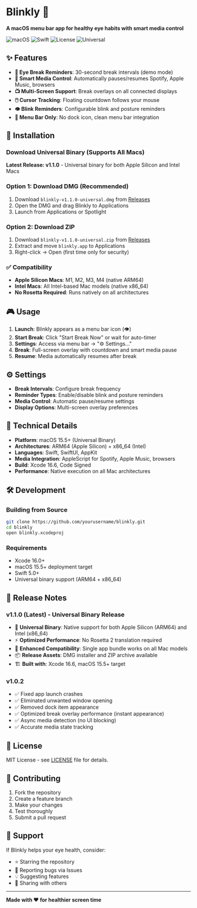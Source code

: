 # Blinkly 👀

**A macOS menu bar app for healthy eye habits with smart media control**

![macOS](https://img.shields.io/badge/macOS-15.5+-blue)
![Swift](https://img.shields.io/badge/Swift-5.0+-orange)
![License](https://img.shields.io/badge/License-MIT-green)
![Universal](https://img.shields.io/badge/Universal-Apple%20Silicon%20%2B%20Intel-purple)

## ✨ Features

- **🎯 Eye Break Reminders**: 30-second break intervals (demo mode)
- **🎵 Smart Media Control**: Automatically pauses/resumes Spotify, Apple Music, browsers
- **📺 Multi-Screen Support**: Break overlays on all connected displays
- **🖱️ Cursor Tracking**: Floating countdown follows your mouse
- **👁️ Blink Reminders**: Configurable blink and posture reminders
- **📱 Menu Bar Only**: No dock icon, clean menu bar integration

## 🚀 Installation

### Download Universal Binary (Supports All Macs)

**Latest Release: v1.1.0** - Universal binary for both Apple Silicon and Intel Macs

### Option 1: Download DMG (Recommended)

1. Download `blinkly-v1.1.0-universal.dmg` from [Releases](../../releases/latest)
2. Open the DMG and drag Blinkly to Applications
3. Launch from Applications or Spotlight

### Option 2: Download ZIP

1. Download `blinkly-v1.1.0-universal.zip` from [Releases](../../releases/latest)
2. Extract and move `blinkly.app` to Applications
3. Right-click → Open (first time only for security)

### ✅ Compatibility

- **Apple Silicon Macs**: M1, M2, M3, M4 (native ARM64)
- **Intel Macs**: All Intel-based Mac models (native x86_64)
- **No Rosetta Required**: Runs natively on all architectures

## 🎮 Usage

1. **Launch**: Blinkly appears as a menu bar icon (👁️)
2. **Start Break**: Click "Start Break Now" or wait for auto-timer
3. **Settings**: Access via menu bar → "⚙️ Settings..."
4. **Break**: Full-screen overlay with countdown and smart media pause
5. **Resume**: Media automatically resumes after break

## ⚙️ Settings

- **Break Intervals**: Configure break frequency
- **Reminder Types**: Enable/disable blink and posture reminders
- **Media Control**: Automatic pause/resume settings
- **Display Options**: Multi-screen overlay preferences

## 🔧 Technical Details

- **Platform**: macOS 15.5+ (Universal Binary)
- **Architectures**: ARM64 (Apple Silicon) + x86_64 (Intel)
- **Languages**: Swift, SwiftUI, AppKit
- **Media Integration**: AppleScript for Spotify, Apple Music, browsers
- **Build**: Xcode 16.6, Code Signed
- **Performance**: Native execution on all Mac architectures

## 🛠️ Development

### Building from Source

```bash
git clone https://github.com/yourusername/blinkly.git
cd blinkly
open blinkly.xcodeproj
```

### Requirements

- Xcode 16.0+
- macOS 15.5+ deployment target
- Swift 5.0+
- Universal binary support (ARM64 + x86_64)

## 📝 Release Notes

### v1.1.0 (Latest) - Universal Binary Release

- 🎯 **Universal Binary**: Native support for both Apple Silicon (ARM64) and Intel (x86_64)
- ⚡ **Optimized Performance**: No Rosetta 2 translation required
- 🔧 **Enhanced Compatibility**: Single app bundle works on all Mac models
- 📦 **Release Assets**: DMG installer and ZIP archive available
- 🏗️ **Built with**: Xcode 16.6, macOS 15.5+ target

### v1.0.2

- ✅ Fixed app launch crashes
- ✅ Eliminated unwanted window opening
- ✅ Removed dock item appearance
- ✅ Optimized break overlay performance (instant appearance)
- ✅ Async media detection (no UI blocking)
- ✅ Accurate media state tracking

## 📄 License

MIT License - see [LICENSE](LICENSE) file for details.

## 🤝 Contributing

1. Fork the repository
2. Create a feature branch
3. Make your changes
4. Test thoroughly
5. Submit a pull request

## 💖 Support

If Blinkly helps your eye health, consider:

- ⭐ Starring the repository
- 🐛 Reporting bugs via Issues
- 💡 Suggesting features
- 🔄 Sharing with others

---

**Made with ❤️ for healthier screen time**

